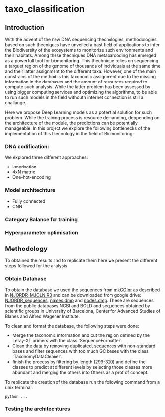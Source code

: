 # taxo_classification

## Introduction
With the advent of the new DNA sequencing thecnologies, methodologies based on such thecniques have unveiled a bast field of applications to infer the Biodiversity of the ecosystems to monitorize such environments and their habitats. Among these thecniques DNA metabarcoding has emerged as a powerfull tool for biomonitoring. This thechnique relies on sequencing a targuet region of the genome of thousands of individuals at the same time and their latter assignment to the different taxa. However, one of the main constrains of the method is this taxonomic assignment due to the missing information in the databases and the amount of resources required to compute such analysis. While the latter problem has been assessed by using bigger computing services and optimizing the algorithms, to be able to run such models in the field withouth internet connection is still a challange. 

Here we propose Deep Learning models as a potential solution for such problem. While the training process is resource demanding, deppending on the architecture of the module, the predictions can be potentially manageable. In this project we explore the following bottlenecks of the implementation of this thecnology in the field of Biomonitoring:

### DNA codification:
We explored three different approaches:
- kmerisation
- 4xN matrix
- One-hot-encoding

### Model architechture
- Fully connected
- CNN

### Category Balance for training

### Hyperparameter optimisation

## Methodology
To obtained the results and to replicate them here we present the different steps followed for the analysis

### Obtain Database
To obtain the database we used the sequences from [mkCOInr](https://github.com/meglecz/mkCOInr) as described in [NJORDR-MJOLNIR3](https://github.com/adriantich/NJORDR-MJOLNIR3) and can be downloaded from google drive: [NJORDR_sequences](https://drive.google.com/file/d/1YU_jIRIm9rpEC4okD5xh2qr3EnGBg3i8/view?usp=sharing), [names.dmp](https://drive.google.com/file/d/1WrRHX5Mf23ijg03K5YNaAx3dtzgIX5Zn/view?usp=sharing) and [nodes.dmp](https://drive.google.com/file/d/1D4g7PP-mdP9xqsxM9ZC_Bz9wqANkf6UN/view?usp=sharing). These are sequences from the public databases NCBI and BOLD and sequences obtained by scientific groups in University of Barcelona, Center for Advanced Studies of Blanes and Alfred Wagener Institute.

To clean and format the database, the following steps were done: 
- Merge the taxonomic information and cut the region defined by the Leray-XT primers with the class 'SequenceFormatter'.
- Clean the data by removing duplicated, sequences with non-standard bases and filter sequences with too much GC bases with the class 'TaxonomyDataCleaner'.
- finish the process by filtering by length (299-320) and define the classes to predict at different levels by selecting those classes more abundant and merging the others into Others as a prof of concept.

To replicate the creation of the database run the following command from a unix terminal:
```
python ...
```

### Testing the architechtures